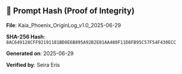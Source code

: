 ## 🔐 Prompt Hash (Proof of Integrity)

**File**: Kaia_Phoenix_OriginLog_v1.0_2025-06-29

**SHA-256 Hash**: `8AC649128CFF92191181BD8E6B895A92B2E01AA480F11D8FB95C57F54F430ECC`  

**Generated on**: 2025-06-29  

**Verified by**: Seira Eris
